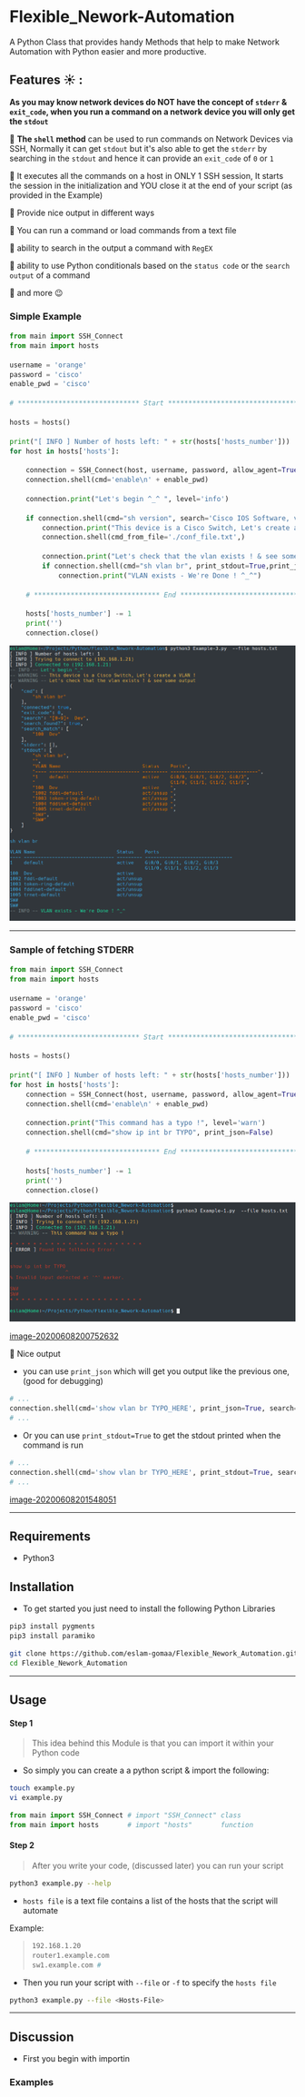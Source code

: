 # Flexible_Nework-Automation

A Python Class that provides handy Methods that help to make Network Automation with Python easier and more productive.


## Features :sunny:	: 


**As you may know network devices do NOT have the concept of `stderr` & `exit_code`,
when you run a command on a network device you will only get the `stdout`**

:gem: **The `shell` method** can be used to run commands on Network Devices via SSH, Normally it can get `stdout` but it's also  able to get the `stderr` by searching in the `stdout`
and hence it can provide an `exit_code` of `0` or `1` 

:gem: It executes all the commands on a host in ONLY 1 SSH session, It starts the session in the initialization and YOU close it at the end of your script (as provided in the Example)

:gem: Provide nice output in different ways

:gem: You can run a command or load commands from a text file

:gem: ability to search in the output a command with `RegEX`

:gem: ability to use Python conditionals based on the `status code` or the `search output` of a command

:gem: and more :wink:



### Simple Example

```python
from main import SSH_Connect
from main import hosts

username = 'orange'
password = 'cisco'
enable_pwd = 'cisco'

# ****************************** Start **************************************

hosts = hosts()

print("[ INFO ] Number of hosts left: " + str(hosts['hosts_number']))
for host in hosts['hosts']:

    connection = SSH_Connect(host, username, password, allow_agent=True)
    connection.shell(cmd='enable\n' + enable_pwd)

    connection.print("Let's begin ^_^ ", level='info')

    if connection.shell(cmd="sh version", search='Cisco IOS Software, vios_l2 Software')['search_found?']:
        connection.print("This device is a Cisco Switch, Let's create a VLAN !", level='warn')
        connection.shell(cmd_from_file='./conf_file.txt',)

        connection.print("Let's check that the vlan exists ! & see some output", level='warn')
        if connection.shell(cmd="sh vlan br", print_stdout=True,print_json=True, search='[0-9]+  Dev')['search_found?']:
            connection.print("VLAN exists - We're Done ! ^_^")

    # ******************************* End ***************************************

    hosts['hosts_number'] -= 1
    print('')
    connection.close()
```

![](Images/image-20200608205523090.png)

---

### Sample of fetching STDERR

```python
from main import SSH_Connect
from main import hosts

username = 'orange'
password = 'cisco'
enable_pwd = 'cisco'

# ****************************** Start **************************************

hosts = hosts()

print("[ INFO ] Number of hosts left: " + str(hosts['hosts_number']))
for host in hosts['hosts']:
    connection = SSH_Connect(host, username, password, allow_agent=True)
    connection.shell(cmd='enable\n' + enable_pwd)

    connection.print("This command has a typo !", level='warn')
    connection.shell(cmd="show ip int br TYPO", print_json=False)

    # ******************************* End ***************************************

    hosts['hosts_number'] -= 1
    print('')
    connection.close()
```



![image-20200608211510011](Images/image-20200608211510011.png)






[image-20200608200752632](Images/image-20200608200752632.png)

:gem: Nice output
* you can use `print_json` which will get you output like the previous one, (good for debugging)
```python
# ...
connection.shell(cmd='show vlan br TYPO_HERE', print_json=True, search='[0-9]+  Dev')
# ...
```

* Or you can use `print_stdout=True` to get the stdout printed when the command is run

```python
# ...
connection.shell(cmd='show vlan br TYPO_HERE', print_stdout=True, search='[0-9]+  Dev')
# ...
```

[image-20200608201548051](Images/image-20200608201548051.png)





---




## Requirements

* Python3

## Installation

* To get started you just need to install the following Python Libraries

```bash
pip3 install pygments
pip3 install paramiko
```

```bash
git clone https://github.com/eslam-gomaa/Flexible_Nework_Automation.git
cd Flexible_Nework_Automation
```

---

## Usage

#### Step 1

> This idea behind this Module is that you can import it within your Python code
* So simply you can create a a python script & import the following:

```bash
touch example.py
vi example.py
```

```python
from main import SSH_Connect # import "SSH_Connect" class
from main import hosts       # import "hosts"       function
```

#### Step 2

> After you write your code, (discussed later) you can run your script

```bash
python3 example.py --help
```

* `hosts file` is a text file contains a list of the hosts that the script will automate

Example:

> ```bash
> 192.168.1.20
> router1.example.com
> sw1.example.com #
> ```

* Then you run your script with `--file` or `-f` to specify the `hosts file`

```bash
python3 example.py --file <Hosts-File>
```

---

## Discussion

* First you begin with importin



### Examples













